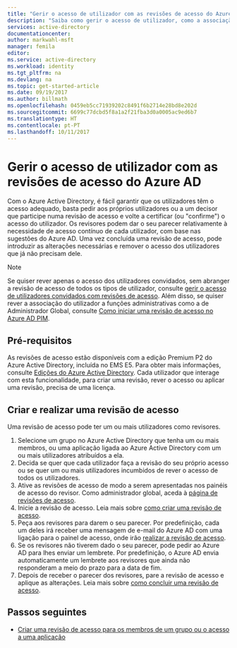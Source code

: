 ```yaml
---
title: "Gerir o acesso de utilizador com as revisões de acesso do Azure AD | Microsoft Docs"
description: "Saiba como gerir o acesso de utilizador, como a associação a um grupo ou a atribuição a uma aplicação, com as revisões de acesso do Azure Active Directory"
services: active-directory
documentationcenter: 
author: markwahl-msft
manager: femila
editor: 
ms.service: active-directory
ms.workload: identity
ms.tgt_pltfrm: na
ms.devlang: na
ms.topic: get-started-article
ms.date: 09/19/2017
ms.author: billmath
ms.openlocfilehash: 0459eb5cc71939202c8491f6b2714e28bd8e202d
ms.sourcegitcommit: 6699c77dcbd5f8a1a2f21fba3d0a0005ac9ed6b7
ms.translationtype: HT
ms.contentlocale: pt-PT
ms.lasthandoff: 10/11/2017
---
```

# <a name="manage-user-access-with-azure-ad-access-reviews"></a>Gerir o acesso de utilizador com as revisões de acesso do Azure AD

Com o Azure Active Directory, é fácil garantir que os utilizadores têm o acesso adequado, basta pedir aos próprios utilizadores ou a um decisor que participe numa revisão de acesso e volte a certificar (ou "confirme") o acesso do utilizador.  Os revisores podem dar o seu parecer relativamente à necessidade de acesso contínuo de cada utilizador, com base nas sugestões do Azure AD. Uma vez concluída uma revisão de acesso, pode introduzir as alterações necessárias e remover o acesso dos utilizadores que já não precisam dele.

> [!NOTE]
> Se quiser rever apenas o acesso dos utilizadores convidados, sem abranger a revisão de acesso de todos os tipos de utilizador, consulte [gerir o acesso de utilizadores convidados com revisões de acesso](active-directory-azure-ad-controls-manage-guest-access-with-access-reviews.md).  Além disso, se quiser rever a associação do utilizador a funções administrativas como a de Administrador Global, consulte [Como iniciar uma revisão de acesso no Azure AD PIM](active-directory-privileged-identity-management-how-to-start-security-review.md). 
>
>

## <a name="prerequisites"></a>Pré-requisitos 

As revisões de acesso estão disponíveis com a edição Premium P2 do Azure Active Directory, incluída no EMS E5. Para obter mais informações, consulte [Edições do Azure Active Directory](active-directory-editions.md).  Cada utilizador que interage com esta funcionalidade, para criar uma revisão, rever o acesso ou aplicar uma revisão, precisa de uma licença.


## <a name="creating-and-performing-an-access-review"></a>Criar e realizar uma revisão de acesso

Uma revisão de acesso pode ter um ou mais utilizadores como revisores.  

1. Selecione um grupo no Azure Active Directory que tenha um ou mais membros, ou uma aplicação ligada ao Azure Active Directory com um ou mais utilizadores atribuídos a ela. 
2. Decida se quer que cada utilizador faça a revisão do seu próprio acesso ou se quer um ou mais utilizadores incumbidos de rever o acesso de todos os utilizadores.
3. Ative as revisões de acesso de modo a serem apresentadas nos painéis de acesso do revisor.  Como administrador global, aceda à [página de revisões de acesso](https://portal.azure.com/#blade/Microsoft_AAD_ERM/DashboardBlade/). 
4. Inicie a revisão de acesso. Leia mais sobre [como criar uma revisão de acesso](active-directory-azure-ad-controls-create-access-review.md).
5. Peça aos revisores para darem o seu parecer. Por predefinição, cada um deles irá receber uma mensagem de e-mail do Azure AD com uma ligação para o painel de acesso, onde irão [realizar a revisão de acesso](active-directory-azure-ad-controls-perform-access-review.md).
6. Se os revisores não tiverem dado o seu parecer, pode pedir ao Azure AD para lhes enviar um lembrete.  Por predefinição, o Azure AD envia automaticamente um lembrete aos revisores que ainda não responderam a meio do prazo para a data de fim.
7. Depois de receber o parecer dos revisores, pare a revisão de acesso e aplique as alterações. Leia mais sobre [como concluir uma revisão de acesso](active-directory-azure-ad-controls-complete-access-review.md).


## <a name="next-steps"></a>Passos seguintes

- [Criar uma revisão de acesso para os membros de um grupo ou o acesso a uma aplicação](active-directory-azure-ad-controls-create-access-review.md)




